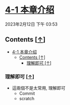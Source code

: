 # [4-1 本章介绍](https://dockertips.readthedocs.io/en/latest/docker-image.html)

2023年2月12日
下午 03:53

## Contents [[↑](#4-1-本章介绍)]

- [4-1 本章介绍](#4-1-本章介绍)
  - [Contents \[↑\]](#contents-)
    - [理解即可 \[↑\]](#理解即可-)

### 理解即可 [[↑](#4-1-本章介绍)]

- 這兩個不是太常用, 理解即可
  - Commit
  - scratch
